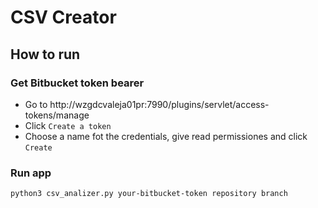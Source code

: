 # CSV Creator

## How to run

### Get Bitbucket token bearer

- Go to http://wzgdcvaleja01pr:7990/plugins/servlet/access-tokens/manage
- Click `Create a token`
- Choose a name fot the credentials, give read permissiones and click `Create`

### Run app

```shell
python3 csv_analizer.py your-bitbucket-token repository branch
```
